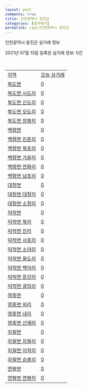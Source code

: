 ```yaml
---
layout: post
comments: true
title: 인천광역시 옹진군
categories: [실거래가]
permalink: /apt/인천광역시 옹진군
---
```


인천광역시 옹진군 실거래 정보

2021년 07월 13일 등록된 실거래 정보: 0건

<script type="text/javascript">
  google.charts.load('current', {'packages':['corechart']});
  google.charts.setOnLoadCallback(drawChart);

  function drawChart() {
    var data = google.visualization.arrayToDataTable([['거래일', '매매', '전월세', '전매']]);

    var options = {
      title: '최근 1년간 유형별 거래량 추이',
      legend: { position: 'bottom' }
    };

    var chart = new google.visualization.LineChart(document.getElementById('columnchart_material'));
    chart.draw(data, (options));
  }
</script>

<div id="columnchart_material" style="width: 95%; margin-left: -35px"></div>
<br>
<table class="sortable">
  <tr>
    <td><a href="#">지역</a></td>
    <td><a href="#">오늘 실거래</a></td>
  </tr>

  
  <tr class="item">
    <td><a href="인천광역시 옹진군 북도면">북도면</a></td>
    <td><a href="인천광역시 옹진군 북도면">0</a></td>
  </tr>
    

  <tr class="item">
    <td><a href="인천광역시 옹진군 북도면 시도리">북도면 시도리</a></td>
    <td><a href="인천광역시 옹진군 북도면 시도리">0</a></td>
  </tr>
    

  <tr class="item">
    <td><a href="인천광역시 옹진군 북도면 신도리">북도면 신도리</a></td>
    <td><a href="인천광역시 옹진군 북도면 신도리">0</a></td>
  </tr>
    

  <tr class="item">
    <td><a href="인천광역시 옹진군 북도면 모도리">북도면 모도리</a></td>
    <td><a href="인천광역시 옹진군 북도면 모도리">0</a></td>
  </tr>
    

  <tr class="item">
    <td><a href="인천광역시 옹진군 북도면 장봉리">북도면 장봉리</a></td>
    <td><a href="인천광역시 옹진군 북도면 장봉리">0</a></td>
  </tr>
    

  <tr class="item">
    <td><a href="인천광역시 옹진군 백령면">백령면</a></td>
    <td><a href="인천광역시 옹진군 백령면">0</a></td>
  </tr>
    

  <tr class="item">
    <td><a href="인천광역시 옹진군 백령면 진촌리">백령면 진촌리</a></td>
    <td><a href="인천광역시 옹진군 백령면 진촌리">0</a></td>
  </tr>
    

  <tr class="item">
    <td><a href="인천광역시 옹진군 백령면 북포리">백령면 북포리</a></td>
    <td><a href="인천광역시 옹진군 백령면 북포리">0</a></td>
  </tr>
    

  <tr class="item">
    <td><a href="인천광역시 옹진군 백령면 가을리">백령면 가을리</a></td>
    <td><a href="인천광역시 옹진군 백령면 가을리">0</a></td>
  </tr>
    

  <tr class="item">
    <td><a href="인천광역시 옹진군 백령면 연화리">백령면 연화리</a></td>
    <td><a href="인천광역시 옹진군 백령면 연화리">0</a></td>
  </tr>
    

  <tr class="item">
    <td><a href="인천광역시 옹진군 백령면 남포리">백령면 남포리</a></td>
    <td><a href="인천광역시 옹진군 백령면 남포리">0</a></td>
  </tr>
    

  <tr class="item">
    <td><a href="인천광역시 옹진군 대청면">대청면</a></td>
    <td><a href="인천광역시 옹진군 대청면">0</a></td>
  </tr>
    

  <tr class="item">
    <td><a href="인천광역시 옹진군 대청면 대청리">대청면 대청리</a></td>
    <td><a href="인천광역시 옹진군 대청면 대청리">0</a></td>
  </tr>
    

  <tr class="item">
    <td><a href="인천광역시 옹진군 대청면 소청리">대청면 소청리</a></td>
    <td><a href="인천광역시 옹진군 대청면 소청리">0</a></td>
  </tr>
    

  <tr class="item">
    <td><a href="인천광역시 옹진군 덕적면">덕적면</a></td>
    <td><a href="인천광역시 옹진군 덕적면">0</a></td>
  </tr>
    

  <tr class="item">
    <td><a href="인천광역시 옹진군 덕적면 북리">덕적면 북리</a></td>
    <td><a href="인천광역시 옹진군 덕적면 북리">0</a></td>
  </tr>
    

  <tr class="item">
    <td><a href="인천광역시 옹진군 덕적면 진리">덕적면 진리</a></td>
    <td><a href="인천광역시 옹진군 덕적면 진리">0</a></td>
  </tr>
    

  <tr class="item">
    <td><a href="인천광역시 옹진군 덕적면 서포리">덕적면 서포리</a></td>
    <td><a href="인천광역시 옹진군 덕적면 서포리">0</a></td>
  </tr>
    

  <tr class="item">
    <td><a href="인천광역시 옹진군 덕적면 소야리">덕적면 소야리</a></td>
    <td><a href="인천광역시 옹진군 덕적면 소야리">0</a></td>
  </tr>
    

  <tr class="item">
    <td><a href="인천광역시 옹진군 덕적면 울도리">덕적면 울도리</a></td>
    <td><a href="인천광역시 옹진군 덕적면 울도리">0</a></td>
  </tr>
    

  <tr class="item">
    <td><a href="인천광역시 옹진군 덕적면 백아리">덕적면 백아리</a></td>
    <td><a href="인천광역시 옹진군 덕적면 백아리">0</a></td>
  </tr>
    

  <tr class="item">
    <td><a href="인천광역시 옹진군 덕적면 문갑리">덕적면 문갑리</a></td>
    <td><a href="인천광역시 옹진군 덕적면 문갑리">0</a></td>
  </tr>
    

  <tr class="item">
    <td><a href="인천광역시 옹진군 덕적면 굴업리">덕적면 굴업리</a></td>
    <td><a href="인천광역시 옹진군 덕적면 굴업리">0</a></td>
  </tr>
    

  <tr class="item">
    <td><a href="인천광역시 옹진군 영흥면">영흥면</a></td>
    <td><a href="인천광역시 옹진군 영흥면">0</a></td>
  </tr>
    

  <tr class="item">
    <td><a href="인천광역시 옹진군 영흥면 외리">영흥면 외리</a></td>
    <td><a href="인천광역시 옹진군 영흥면 외리">0</a></td>
  </tr>
    

  <tr class="item">
    <td><a href="인천광역시 옹진군 영흥면 내리">영흥면 내리</a></td>
    <td><a href="인천광역시 옹진군 영흥면 내리">0</a></td>
  </tr>
    

  <tr class="item">
    <td><a href="인천광역시 옹진군 영흥면 선재리">영흥면 선재리</a></td>
    <td><a href="인천광역시 옹진군 영흥면 선재리">0</a></td>
  </tr>
    

  <tr class="item">
    <td><a href="인천광역시 옹진군 자월면">자월면</a></td>
    <td><a href="인천광역시 옹진군 자월면">0</a></td>
  </tr>
    

  <tr class="item">
    <td><a href="인천광역시 옹진군 자월면 자월리">자월면 자월리</a></td>
    <td><a href="인천광역시 옹진군 자월면 자월리">0</a></td>
  </tr>
    

  <tr class="item">
    <td><a href="인천광역시 옹진군 자월면 이작리">자월면 이작리</a></td>
    <td><a href="인천광역시 옹진군 자월면 이작리">0</a></td>
  </tr>
    

  <tr class="item">
    <td><a href="인천광역시 옹진군 자월면 승봉리">자월면 승봉리</a></td>
    <td><a href="인천광역시 옹진군 자월면 승봉리">0</a></td>
  </tr>
    

  <tr class="item">
    <td><a href="인천광역시 옹진군 연평면">연평면</a></td>
    <td><a href="인천광역시 옹진군 연평면">0</a></td>
  </tr>
    

  <tr class="item">
    <td><a href="인천광역시 옹진군 연평면 연평리">연평면 연평리</a></td>
    <td><a href="인천광역시 옹진군 연평면 연평리">0</a></td>
  </tr>
    


</table>


    